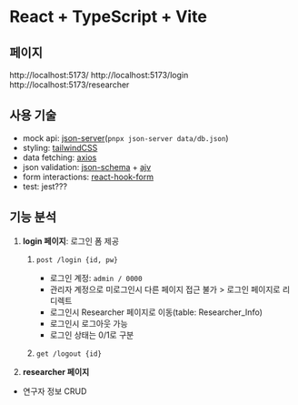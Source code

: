 # React + TypeScript + Vite

## 페이지

http://localhost:5173/
http://localhost:5173/login
http://localhost:5173/researcher

## 사용 기술

- mock api: [json-server](https://www.npmjs.com/package/json-server)(`pnpx json-server data/db.json`)
- styling: [tailwindCSS](https://tailwindcss.com/)
- data fetching: [axios](https://axios-http.com/)
- json validation: [json-schema](https://json-schema.org/) + [ajv](https://ajv.js.org/)
- form interactions: [react-hook-form](https://react-hook-form.com/)
- test: jest???

## 기능 분석

1. **login 페이지**: 로그인 폼 제공

   1. `post /login {id, pw}`

      - 로그인 계정: `admin / 0000`
      - 관리자 계정으로 미로그인시 다른 페이지 접근 불가 > 로그인 페이지로 리디렉트
      - 로그인시 Researcher 페이지로 이동(table: Researcher_Info)
      - 로그인시 로그아웃 가능
      - 로그인 상태는 0/1로 구분

   2. `get /logout {id}`

2. **researcher 페이지**

- 연구자 정보 CRUD

